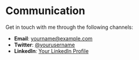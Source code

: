 # Communication

Get in touch with me through the following channels:

- **Email**: [yourname@example.com](mailto:yourname@example.com)
- **Twitter**: [@yourusername](https://twitter.com/yourusername)
- **LinkedIn**: [Your LinkedIn Profile](https://www.linkedin.com/in/yourprofile)
